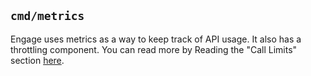 ## `cmd/metrics`

Engage uses metrics as a way to keep track of API usage.  It also has a throttling
component.  You can read more by Reading the "Call Limits" section [here](https://help.salsalabs.com/hc/en-us/articles/224470007-Salsa-Engage-Integration-API-Overview).
